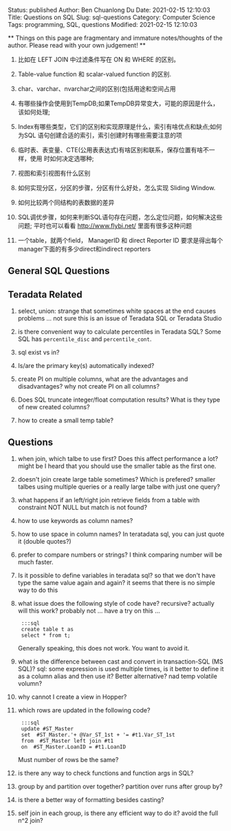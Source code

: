 Status: published
Author: Ben Chuanlong Du
Date: 2021-02-15 12:10:03
Title: Questions on SQL
Slug: sql-questions
Category: Computer Science
Tags: programming, SQL, questions
Modified: 2021-02-15 12:10:03

**
Things on this page are fragmentary and immature notes/thoughts of the author. 
Please read with your own judgement!
**
 
1. 比如在 LEFT JOIN 中过滤条件写在 ON 和 WHERE 的区别。

3. Table-value function 和 scalar-valued function 的区别.

4. char、varchar、nvarchar之间的区别(包括用途和空间占用

5. 有哪些操作会使用到TempDB;如果TempDB异常变大，可能的原因是什么，该如何处理;

6. Index有哪些类型，它们的区别和实现原理是什么，索引有啥优点和缺点;如何为SQL
    语句创建合适的索引，索引创建时有哪些需要注意的项

7. 临时表、表变量、CTE(公用表表达式)有啥区别和联系，保存位置有啥不一样，使用
    时如何决定选哪种;

8. 视图和索引视图有什么区别

9. 如何实现分区，分区的步骤，分区有什么好处，怎么实现 Sliding Window.

10. 如何比较两个同结构的表数据的差异

11. SQL调优步骤，如何来判断SQL语句存在问题，怎么定位问题，如何解决这些问题;
    平时也可以看看 http://www.flybi.net/ 里面有很多这种问题

13. 一个table，就两个field， ManagerID 和 direct Reporter ID
    要求是得出每个manager下面的有多少direct和indirect reporters


## General SQL Questions

## Teradata Related

1. select, union: strange that sometimes white spaces at the end causes problems ...
    not sure this is an issue of Teradata SQL or Teradata Studio

2. is there convenient way to calculate percentiles in Teradata SQL?
    Some SQL has `percentile_disc` and `percentile_cont`.

6. sql exist vs in?

14. Is/are the primary key(s) automatically indexed?

1. create PI on multiple columns, what are the advantages and disadvantages?
    why not create PI on all columns?

2. Does SQL truncate integer/float computation results?
    What is they type of new created columns?

3. how to create a small temp table?

## Questions

1. when join, which talbe to use first? 
    Does this affect performance a lot? might be
    I heard that you should use the smaller table as the first one.

3. doesn't join create large table sometimes? 
    Which is prefered? smaller talbes using multiple queries 
    or a really large talbe with just one query?

4. what happens if an left/right join retrieve fields 
    from a table with constraint NOT NULL
    but match is not found?

5. how to use keywords as column names?

6. how to use space in column names?
    In teratadata sql, you can just quote it (double quotes?)

7. prefer to compare numbers or strings?
    I think comparing number will be much faster.


8. Is it possible to define variables in teradata sql? 
    so that we don't have type the same value again and again?
    it seems that there is no simple way to do this

9. what issue does the following style of code have?
    recursive? actually will this work? probably not ...
    have a try on this ...

        :::sql
        create table t as
        select * from t;

    Generally speaking, this does not work. 
    You want to avoid it.

1. what is the difference between cast and convert in transaction-SQL (MS SQL)?
    sql: some expression is used multiple times, is it better to define it as a column alias and then use it? Better alternative? nad temp volatile volumn?

2. why cannot I create a view in Hopper?

3. which rows are updated in the following code?

        :::sql
        update #ST_Master
        set  #ST_Master.'+ @Var_ST_1st + '= #t1.Var_ST_1st
        from  #ST_Master left join #t1
        on  #ST_Master.LoanID = #t1.LoanID

    Must number of rows be the same?

4. is there any way to check functions and function args in SQL?

4. group by and partition over together? partition over runs after group by?

5. is there a better way of formatting besides casting?

6. self join in each group, is there any efficient way to do it? avoid the full n^2 join?
